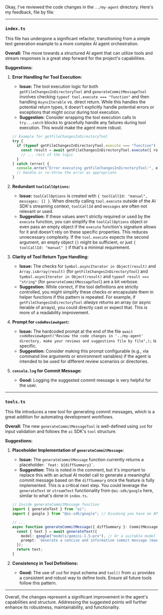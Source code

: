 Okay, I've reviewed the code changes in the `../my-agent` directory. Here's my feedback, file by file:

---

### `index.ts`

This file has undergone a significant refactor, transitioning from a simple text generation example to a more complex AI agent orchestration.

**Overall:** The move towards a structured AI agent that can utilize tools and stream responses is a great step forward for the project's capabilities.

**Suggestions:**

1.  **Error Handling for Tool Execution:**
    *   **Issue:** The tool execution logic for both `getFileChangesInDirectoryTool` and `generateCommitMessageTool` involves checking `typeof tool.execute === "function"` and then handling `AsyncIterable` vs. direct return. While this handles the potential return types, it doesn't explicitly handle potential errors or exceptions that might occur during tool execution.
    *   **Suggestion:** Consider wrapping the tool execution calls in `try...catch` blocks to gracefully handle any failures during tool execution. This would make the agent more robust.

    ```typescript
    // Example for getFileChangesInDirectoryTool
    try {
      if (typeof getFileChangesInDirectoryTool.execute === "function") {
        const result = await getFileChangesInDirectoryTool.execute({ rootDir: "../my-agent" }, toolCallOptions);
        // ... rest of the logic
      }
    } catch (error) {
      console.error("Error executing getFileChangesInDirectoryTool:", error);
      // Handle or re-throw the error as appropriate
    }
    ```

2.  **Redundant `toolCallOptions`:**
    *   **Issue:** `toolCallOptions` is created with `{ toolCallId: "manual", messages: [] }`. When directly calling `tool.execute` outside of the AI SDK's streaming context, `toolCallId` and `messages` are often not relevant or used.
    *   **Suggestion:** If these values aren't strictly required or used by the `execute` function, you can simplify the `toolCallOptions` object or even pass an empty object if the `execute` function's signature allows for it and doesn't rely on these specific properties. This reduces unnecessary complexity. If the `tool.execute` expects the second argument, an empty object `{}` might be sufficient, or just `{ toolCallId: "manual" }` if that's a minimal requirement.

3.  **Clarity of Tool Return Type Handling:**
    *   **Issue:** The checks for `Symbol.asyncIterator in Object(result)` and `Array.isArray(result)` (for `getFileChangesInDirectoryTool`) and `Symbol.asyncIterator in Object(result)` and `typeof result === "string"` (for `generateCommitMessageTool`) are a bit verbose.
    *   **Suggestion:** While correct, if the tool definitions are strictly controlled, you might simplify these checks or encapsulate them in helper functions if this pattern is repeated. For example, if `getFileChangesInDirectoryTool` *always* returns an array (or async iterable of arrays), you could directly cast or expect that. This is more of a readability improvement.

4.  **Prompt for `codeReviewAgent`:**
    *   **Issue:** The hardcoded prompt at the end of the file `await codeReviewAgent("Review the code changes in '../my-agent' directory, make your reviews and suggestions file by file",);` is specific.
    *   **Suggestion:** Consider making this prompt configurable (e.g., via command line arguments or environment variables) if the agent is intended to be used for different review scenarios or directories.

5.  **`console.log` for Commit Message:**
    *   **Good:** Logging the suggested commit message is very helpful for the user.

---

### `tools.ts`

This file introduces a new tool for generating commit messages, which is a great addition for automating development workflows.

**Overall:** The new `generateCommitMessageTool` is well-defined using `zod` for input validation and follows the `ai` SDK's `tool` structure.

**Suggestions:**

1.  **Placeholder Implementation of `generateCommitMessage`:**
    *   **Issue:** The `generateCommitMessage` function currently returns a placeholder: `` `feat: ${diffSummary}` ``.
    *   **Suggestion:** This is noted in the comment, but it's important to replace this with an actual AI model call to generate a meaningful commit message based on the `diffSummary` once the feature is fully implemented. This is a critical next step. You could leverage the `generateText` or `streamText` functionality from `@ai-sdk/google` here, similar to what's done in `index.ts`.

    ```typescript
    // Inside generateCommitMessage function
    import { generateText } from "ai";
    import { google } from "@ai-sdk/google"; // Assuming you have an API key configured for tools

    // ...
    async function generateCommitMessage({ diffSummary }: CommitMessageInput) {
      const { text } = await generateText({
        model: google("models/gemini-1.5-pro"), // Or a suitable model
        prompt: `Generate a concise and informative commit message (max 100 chars, follow Conventional Commits style) from the following code changes summary:\n\n${diffSummary}`,
      });
      return text;
    }
    ```

2.  **Consistency in Tool Definitions:**
    *   **Good:** The use of `zod` for input schema and `tool()` from `ai` provides a consistent and robust way to define tools. Ensure all future tools follow this pattern.

---

Overall, the changes represent a significant improvement in the agent's capabilities and structure. Addressing the suggested points will further enhance its robustness, maintainability, and functionality.